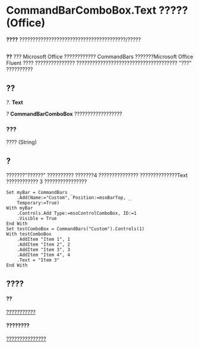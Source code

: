 
# CommandBarComboBox.Text ????? (Office)

 **????** ????????????????????????????????????????/?????


## 


 **??**  ??? Microsoft Office ???????????? CommandBars ???????Microsoft Office Fluent ???? ??????????????? ?????????????????????????????????????? "???" ??????????


## ??

 _?_. **Text**

 _?_ **CommandBarComboBox** ??????????????????


### ???

???? (String)


## ?

???????"??????" ?????????? ???????4 ??????????????? ??????????????Text ???????????? 3 ????????????????


```
Set myBar = CommandBars _ 
    .Add(Name:="Custom", Position:=msoBarTop, _ 
    Temporary:=True) 
With myBar 
    .Controls.Add Type:=msoControlComboBox, ID:=1 
    .Visible = True  
End With 
Set testComboBox = CommandBars("Custom").Controls(1) 
With testComboBox 
    .AddItem "Item 1", 1 
    .AddItem "Item 2", 2 
    .AddItem "Item 3", 3 
    .AddItem "Item 4", 4 
    .Text = "Item 3" 
End With
```


## ????


#### ??


[???????????](fcfe6bde-dea0-f1f1-ad30-d0e28f97dd07.md)
#### ????????


[???????????????](http://msdn.microsoft.com/library/223c51c0-4564-d14a-a8bf-d315a6a50b32%28Office.15%29.aspx)